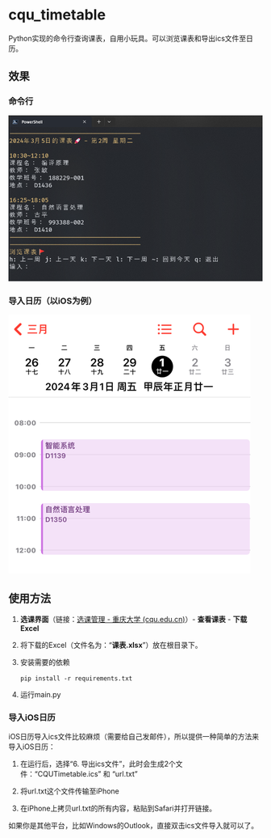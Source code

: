 # cqu_timetable

Python实现的命令行查询课表，自用小玩具。可以浏览课表和导出ics文件至日历。

## 效果

### 命令行

<img src="./assets/example.png" alt="img1" style="zoom: 67%;" />

### 导入日历（以iOS为例）

<img src="./assets/example2.jpg" alt="img2" style="zoom:50%;" />

## 使用方法

1. **选课界面**（链接：[选课管理 - 重庆大学 (cqu.edu.cn)](https://my.cqu.edu.cn/enroll/CourseStuSelectionList)）- **查看课表** - **下载Excel**

2. 将下载的Excel（文件名为：“**课表.xlsx**”）放在根目录下。

3. 安装需要的依赖

   ```
   pip install -r requirements.txt
   ```

4. 运行main.py

### 导入iOS日历

iOS日历导入ics文件比较麻烦（需要给自己发邮件），所以提供一种简单的方法来导入iOS日历：

1. 在运行后，选择“6. 导出ics文件”，此时会生成2个文件：“CQUTimetable.ics” 和 “url.txt”

2. 将url.txt这个文件传输至iPhone

3. 在iPhone上拷贝url.txt的所有内容，粘贴到Safari并打开链接。

如果你是其他平台，比如Windows的Outlook，直接双击ics文件导入就可以了。